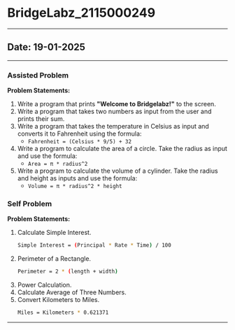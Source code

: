 # BridgeLabz_2115000249

---

## Date: 19-01-2025  

---

### Assisted Problem
 

**Problem Statements:**  
1. Write a program that prints **"Welcome to Bridgelabz!"** to the screen.  
2. Write a program that takes two numbers as input from the user and prints their sum.  
3. Write a program that takes the temperature in Celsius as input and converts it to Fahrenheit using the formula:  
   - `Fahrenheit = (Celsius * 9/5) + 32`  
4. Write a program to calculate the area of a circle. Take the radius as input and use the formula:  
   - `Area = π * radius^2`  
5. Write a program to calculate the volume of a cylinder. Take the radius and height as inputs and use the formula:  
   - `Volume = π * radius^2 * height` 


### Self Problem
 

**Problem Statements:**  
1. Calculate Simple Interest.
    ```bash
    Simple Interest = (Principal * Rate * Time) / 100
2. Perimeter of a Rectangle.
    ```bash
    Perimeter = 2 * (length + width)
3. Power Calculation.  
4. Calculate Average of Three Numbers. 
5. Convert Kilometers to Miles. 
    ```bash
    Miles = Kilometers * 0.621371

---
